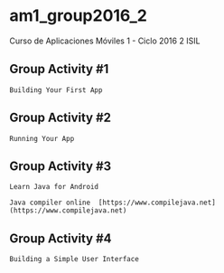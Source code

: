 # am1_group2016_2
Curso de Aplicaciones Móviles 1 - Ciclo 2016 2 ISIL

## Group Activity #1
    Building Your First App

## Group Activity #2
    Running Your App

## Group Activity #3
    Learn Java for Android
    
    Java compiler online  [https://www.compilejava.net](https://www.compilejava.net)

## Group Activity #4
    Building a Simple User Interface
